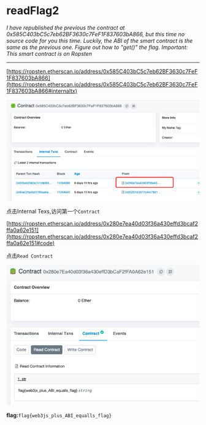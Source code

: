 # readFlag2

*I have republished the previous the contract at 0x585C403bC5c7eb62BF3630c7FeF1F837603bA866, but this time no source code for you this time. Luckily, the ABI of the smart contract is the same as the previous one. Figure out how to "get()" the flag. Important: This smart contract is on Ropsten*

---

[https://ropsten.etherscan.io/address/0x585C403bC5c7eb62BF3630c7FeF1F837603bA866](https://ropsten.etherscan.io/address/0x585C403bC5c7eb62BF3630c7FeF1F837603bA866#internaltx)

![assets/readFlag2-0.png](assets/readFlag2-0.png)

点击Internal Texs,访问第一个`Contract`

[https://ropsten.etherscan.io/address/0x280e7ea40d03f36a430effd3bcaf2ffa0a62e151](https://ropsten.etherscan.io/address/0x280e7ea40d03f36a430effd3bcaf2ffa0a62e151#code)

点击`Read Contract`

![readFlag2](assets/readFlag2.png)

**flag:**`flag{web3js_plus_ABI_equalls_flag} `

